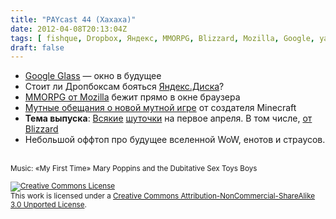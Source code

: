 ```yaml
---
title: "PAYcast 44 (Хахаха)"
date: 2012-04-08T20:13:04Z
tags: [ fishque, Dropbox, Яндекс, MMORPG, Blizzard, Mozilla, Google, yandex, PAYcast, WoW, Яндекс.Диск, Minecraft, Google Glass, Notch ]
draft: false
---
```

<ul>
<li><a href="http://bits.blogs.nytimes.com/2012/04/04/google-begins-testing-its-augmented-reality-glasses/" target="_blank">Google Glass</a> &#8212; окно в будущее</li>
<li>Стоит ли Дропбоксам бояться <a href="http://company.yandex.ru/press_releases/2012/0405/index.xml" target="_blank">Яндекс.Диска</a>?</li>
<li><a href="http://hacks.mozilla.org/2012/03/browserquest/" target="_blank">MMORPG от Mozilla</a> бежит прямо в окне браузера</li>
<li><a href="http://habrahabr.ru/post/141417/" target="_blank">Мутные обещания о новой мутной игре</a> от создателя Minecraft</li>
<li><strong>Тема выпуска</strong>: <a href="http://habrahabr.ru/post/141151/" target="_blank">Всякие</a> <a href="http://habrahabr.ru/post/141171/" target="_blank">шуточки</a> на первое апреля. В том числе, <a href="http://eu.blizzard.com/en-gb/news/?d=2012-4#31643" target="_blank">от Blizzard</a></li>
<li>Небольшой оффтоп про будущее вселенной WoW, енотов и страусов.</li>
</ul>
<p><span id="more-548"></span><br />
<small>Music: &#171;My First Time&#187; Mary Poppins and the Dubitative Sex Toys Boys</small></p>
<p><small><a rel="license" href="http://creativecommons.org/licenses/by-nc-sa/3.0/"><img alt="Creative Commons License" style="border-width:0" src="http://i.creativecommons.org/l/by-nc-sa/3.0/80x15.png" /></a><br />This work is licensed under a <a rel="license" href="http://creativecommons.org/licenses/by-nc-sa/3.0/">Creative Commons Attribution-NonCommercial-ShareAlike 3.0 Unported License</a>.</small></p>

     